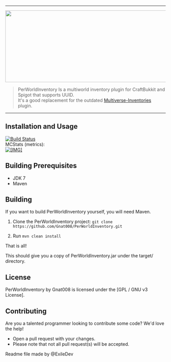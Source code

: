 <hr>
<img alt="" src="http://i.imgur.com/U0ddRp4.png" style="width: 900px; height: 225px;" />

>PerWorldInventory Is a multiworld inventory plugin for CraftBukkit and Spigot that supports UUID.<br />
>It's a good replacement for the outdated <a href="http://dev.bukkit.org/bukkit-plugins/multiverse-inventories/" target="_blank">Multiverse-Inventories</a> plugin.<br />
<hr>

## Installation and Usage

[![Build Status](https://travis-ci.org/Gnat008/PerWorldInventory.svg?branch=master)](https://travis-ci.org/Gnat008/PerWorldInventory) <br />
MCStats (metrics): <br />
<a href="http://mcstats.org/plugin/PerWorldInventory" target="_blank" class="externalLink" rel="nofollow"><img src="http://i.mcstats.org/PerWorldInventory/Global+Statistics.png" class="bbCodeImage LbImage" alt="[&#8203;IMG]" data-url="http://i.mcstats.org/PerWorldInventory/Global+Statistics.png"></a>

## Building Prerequisites
* JDK 7
* Maven

## Building

If you want to build PerWorldInventory yourself, you will need Maven.

1) Clone the PerWorldInventory project: ```git clone https://github.com/Gnat008/PerWorldInventory.git```

2) Run ```mvn clean install```

That is all!

This should give you a copy of PerWorldInventory.jar under the target/ directory.

## License

PerWorldInventory by Gnat008 is licensed under the [GPL / GNU v3 License].

## Contributing
Are you a talented programmer looking to contribute some code? We'd love the help!
* Open a pull request with your changes.
* Please note that not all pull request(s) will be accepted.

Readme file made by @ExileDev

